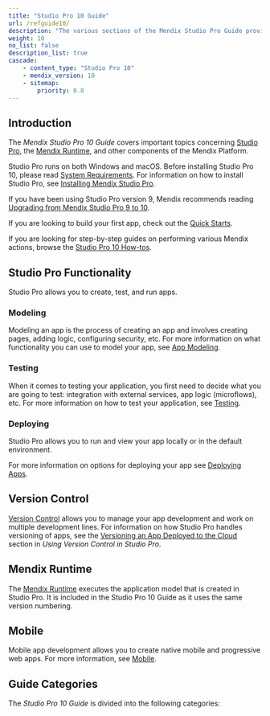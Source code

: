 ```yaml
---
title: "Studio Pro 10 Guide"
url: /refguide10/
description: "The various sections of the Mendix Studio Pro Guide provide details on the features and functionality of the Mendix Platform."
weight: 10
no_list: false
description_list: true
cascade:
    - content_type: "Studio Pro 10"
    - mendix_version: 10
    - sitemap:
        priority: 0.8
---
```


## Introduction

The *Mendix Studio Pro 10 Guide* covers important topics concerning [Studio Pro](/refguide10/modeling/), the [Mendix Runtime](/refguide10/runtime/), and other components of the Mendix Platform.

Studio Pro runs on both Windows and macOS. Before installing Studio Pro 10, please read [System Requirements](/refguide10/system-requirements/). For information on how to install Studio Pro, see [Installing Mendix Studio Pro](/refguide10/install/).

If you have been using Studio Pro version 9, Mendix recommends reading [Upgrading from Mendix Studio Pro 9 to 10](/refguide10/upgrading-from-9-to-10/).

If you are looking to build your first app, check out the [Quick Starts](/quickstarts/).

If you are looking for step-by-step guides on performing various Mendix actions, browse the [Studio Pro 10 How-tos](/howto/).

## Studio Pro Functionality

Studio Pro allows you to create, test, and run apps. 

### Modeling 

Modeling an app is the process of creating an app and involves creating pages, adding logic, configuring security, etc. For more information on what functionality you can use to model your app, see [App Modeling](/refguide10/modeling/).  

### Testing 

When it comes to testing your application, you first need to decide what you are going to test: integration with external services, app logic (microflows), etc. For more information on how to test your application, see [Testing](/howto/testing/). 

### Deploying 

Studio Pro allows you to run and view your app locally or in the default environment.

For more information on options for deploying your app see [Deploying Apps](/deployment/).

## Version Control

[Version Control](/refguide10/version-control/) allows you to manage your app development and work on multiple development lines. For information on how Studio Pro handles versioning of apps, see the [Versioning an App Deployed to the Cloud](/refguide10/using-version-control-in-studio-pro/#versioning-app) section in *Using Version Control in Studio Pro*. 

## Mendix Runtime

The [Mendix Runtime](/refguide10/runtime/) executes the application model that is created in Studio Pro. It is included in the Studio Pro 10 Guide as it uses the same version numbering. 

## Mobile

Mobile app development allows you to create native mobile and progressive web apps. For more information, see [Mobile](/refguide10/mobile/). 

## Guide Categories

The *Studio Pro 10 Guide* is divided into the following categories:
